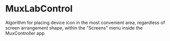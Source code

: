 # MuxLabControl
Algorithm for placing device icon in the most convenient area, regardless of screen arrangement shape, within the "Screens" menu inside the MuxController app
